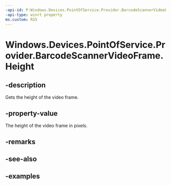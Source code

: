 ```yaml
---
-api-id: P:Windows.Devices.PointOfService.Provider.BarcodeScannerVideoFrame.Height
-api-type: winrt property
ms.custom: RS5
---
```


<!-- Property syntax.
public uint Height { get; }
-->

# Windows.Devices.PointOfService.Provider.BarcodeScannerVideoFrame.Height

## -description
Gets the height of the video frame.

## -property-value
The height of the video frame in pixels.

## -remarks

## -see-also

## -examples

